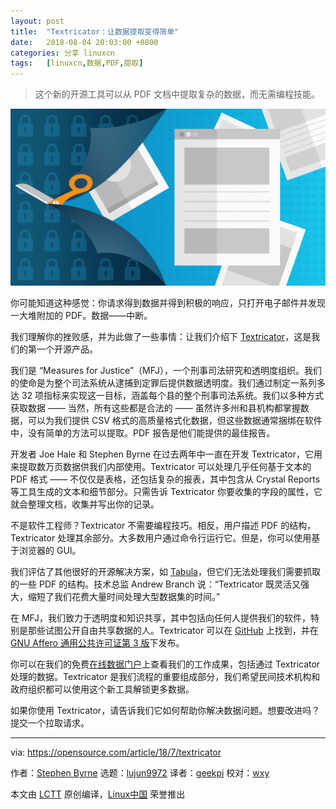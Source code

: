 ```yaml
---
layout: post
title:	"Textricator：让数据提取变得简单"
date:	2018-08-04 20:03:00 +0800 
categories:	分享 linuxcn 
tags:	[linuxcn,数据,PDF,提取]
---
```




> 
> 这个新的开源工具可以从 PDF 文档中提取复杂的数据，而无需编程技能。
> 
> 
> 


![](/Asserts/Images/album/201808/04/200410qckjc5jtdfc9d0gd.png)


你可能知道这种感觉：你请求得到数据并得到积极的响应，只打开电子邮件并发现一大堆附加的 PDF。数据——中断。


我们理解你的挫败感，并为此做了一些事情：让我们介绍下 [Textricator](https://textricator.mfj.io/)，这是我们的第一个开源产品。


我们是 “Measures for Justice”（MFJ），一个刑事司法研究和透明度组织。我们的使命是为整个司法系统从逮捕到定罪后提供数据透明度。我们通过制定一系列多达 32 项指标来实现这一目标，涵盖每个县的整个刑事司法系统。我们以多种方式获取数据 —— 当然，所有这些都是合法的 —— 虽然许多州和县机构都掌握数据，可以为我们提供 CSV 格式的高质量格式化数据，但这些数据通常捆绑在软件中，没有简单的方法可以提取。PDF 报告是他们能提供的最佳报告。


开发者 Joe Hale 和 Stephen Byrne 在过去两年中一直在开发 Textricator，它用来提取数万页数据供我们内部使用。Textricator 可以处理几乎任何基于文本的 PDF 格式 —— 不仅仅是表格，还包括复杂的报表，其中包含从 Crystal Reports 等工具生成的文本和细节部分。只需告诉 Textricator 你要收集的字段的属性，它就会整理文档，收集并写出你的记录。


不是软件工程师？Textricator 不需要编程技巧。相反，用户描述 PDF 的结构，Textricator 处理其余部分。大多数用户通过命令行运行它。但是，你可以使用基于浏览器的 GUI。


我们评估了其他很好的开源解决方案，如 [Tabula](https://tabula.technology/)，但它们无法处理我们需要抓取的一些 PDF 的结构。技术总监 Andrew Branch 说：“Textricator 既灵活又强大，缩短了我们花费大量时间处理大型数据集的时间。”


在 MFJ，我们致力于透明度和知识共享，其中包括向任何人提供我们的软件，特别是那些试图公开自由共享数据的人。Textricator 可以在 [GitHub](https://github.com/measuresforjustice/textricator) 上找到，并在 [GNU Affero 通用公共许可证第 3 版](https://www.gnu.org/licenses/agpl-3.0.en.html)下发布。


你可以在我们的免费[在线数据门户](https://www.measuresforjustice.org/portal/)上查看我们的工作成果，包括通过 Textricator 处理的数据。Textricator 是我们流程的重要组成部分，我们希望民间技术机构和政府组织都可以使用这个新工具解锁更多数据。


如果你使用 Textricator，请告诉我们它如何帮助你解决数据问题。想要改进吗？提交一个拉取请求。




---


via: <https://opensource.com/article/18/7/textricator>


作者：[Stephen Byrne](https://opensource.com/users/stephenbyrne-mfj) 选题：[lujun9972](https://github.com/lujun9972) 译者：[geekpi](https://github.com/geekpi) 校对：[wxy](https://github.com/wxy)


本文由 [LCTT](https://github.com/LCTT/TranslateProject) 原创编译，[Linux中国](https://linux.cn/) 荣誉推出
